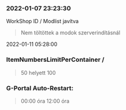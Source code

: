 ### 2022-01-07 23:23:30

WorkShop ID / Modlist javítva

> Nem töltöttek a modok szerverindításnál

2022-01-11 05:28:00
### ItemNumbersLimitPerContainer / 
> 50 helyett 100

### G-Portal Auto-Restart:
> 00:00 óra
> 12:00 óra